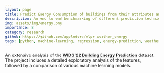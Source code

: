 ```yaml
---
layout: page
title: Predict Energy Consumption of buildings from their attributes and weather data
description: An end to end benchmarking of different prediction techniques
img: assets/img/energy.png
importance: 8
category: research
github: https://github.com/appledora/mlpr-weather_energy
tags: [python, machine-learning, regression, energy-prediction, weather-data]
---
```


An extensive analysis of the <a href='https://www.kaggle.com/competitions/widsdatathon2022/data'> <b>WIDS'22 Building Energy Prediction</b></a> dataset. The project includes a detailed exploratory analysis of the features, followed by a comparison of various machine learning models.